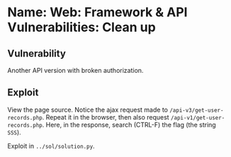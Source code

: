 # Name: Web: Framework & API Vulnerabilities: Clean up

## Vulnerability

Another API version with broken authorization.

## Exploit

View the page source. Notice the ajax request made to `/api-v3/get-user-records.php`.
Repeat it in the browser, then also request `/api-v1/get-user-records.php`.
Here, in the response, search (CTRL-F) the flag (the string `SSS`).

Exploit in `../sol/solution.py`.
